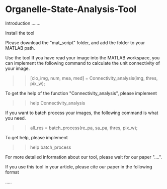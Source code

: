 # Organelle-State-Analysis-Tool

Introduction
.......




Install the tool

Please download the "mat_script" folder, and add the folder to your MATLAB path.


Use the tool
If you have read your image into the MATLAB workspace, you can implement the following command to calculate the unit connectivity of your image.
>> [clo_img, num, mea, med] = Connectivity_analysis(img, thres, pix_w);

To get the help of the function "Connectivity_analysis", please implement
>> help Connectivity_analysis

If you want to batch process your images, the following command is what you need.
>> all_res = batch_process(re_pa, sa_pa, thres, pix_w);

To get help, please implement
>> help batch_process

For more detailed information about our tool, please wait for our paper "....". 

If you use this tool in your article, please cite our paper in the following format

.....

